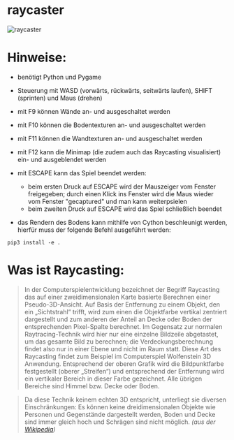  raycaster
============

![raycaster](.github/Screenshot.png "raycaster screenshot")


Hinweise:
=========

- benötigt Python und Pygame
- Steuerung mit WASD (vorwärts, rückwärts, seitwärts laufen), SHIFT (sprinten) und Maus (drehen)
- mit F9 können Wände an- und ausgeschaltet werden
- mit F10 können die Bodentexturen an- und ausgeschaltet werden
- mit F11 können die Wandtexturen an- und ausgeschaltet werden
- mit F12 kann die Minimap (die zudem auch das Raycasting visualisiert) ein- und ausgeblendet werden
- mit ESCAPE kann das Spiel beendet werden:
    - beim ersten Druck auf ESCAPE wird der Mauszeiger vom Fenster freigegeben; durch einen Klick ins Fenster wird die Maus wieder vom Fenster "gecaptured" und man kann weiterpsielen
    - beim zweiten Druck auf ESCAPE wird das Spiel schließlich beendet
    
- das Rendern des Bodens kann mithilfe von Cython beschleunigt werden, hierfür muss der folgende Befehl ausgeführt werden:

```pip3 install -e .```

Was ist Raycasting:
===================

> In der Computerspielentwicklung bezeichnet der Begriff Raycasting das auf einer zweidimensionalen Karte basierte Berechnen einer Pseudo-3D-Ansicht. Auf Basis der Entfernung zu einem Objekt, den ein „Sichtstrahl“ trifft, wird zum einen die Objektfarbe vertikal zentriert dargestellt und zum anderen der Anteil an Decke oder Boden der entsprechenden Pixel-Spalte berechnet. Im Gegensatz zur normalen Raytracing-Technik wird hier nur eine einzelne Bildzeile abgetastet, um das gesamte Bild zu berechnen; die Verdeckungsberechnung findet also nur in einer Ebene und nicht im Raum statt. Diese Art des Raycasting findet zum Beispiel im Computerspiel Wolfenstein 3D Anwendung.
Entsprechend der oberen Grafik wird die Bildpunktfarbe festgestellt (oberer „Streifen“) und entsprechend der Entfernung wird ein vertikaler Bereich in dieser Farbe gezeichnet. Alle übrigen Bereiche sind Himmel bzw. Decke oder Boden.
>

>Da diese Technik keinem echten 3D entspricht, unterliegt sie diversen Einschränkungen: Es können keine dreidimensionalen Objekte wie Personen und Gegenstände dargestellt werden, Boden und Decke sind immer gleich hoch und Schrägen sind nicht möglich. 
> *(aus der [Wikipedia](https://de.wikipedia.org/wiki/Raycasting))*
